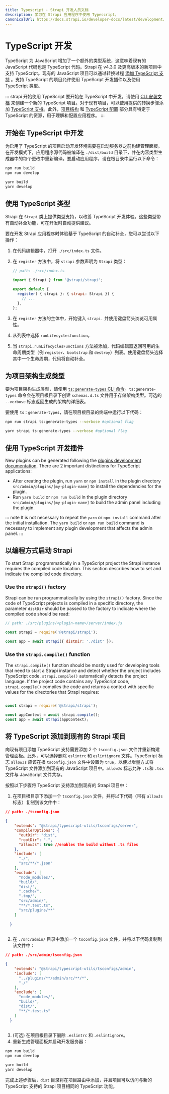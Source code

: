 ```yaml
---
title: Typescript - Strapi 开发人员文档
description: 学习在 Strapi 应用程序中使用 Typescript。
canonicalUrl: https://docs.strapi.io/developer-docs/latest/development/typescript.html
---
```


# TypeScript 开发

TypeScript 为 JavaScript 增加了一个额外的类型系统，这意味着现有的 JavaScript 代码也是 TypeScript 代码。Strapi 在 v4.3.0 及更高版本的新项目中支持 TypeScript。现有的 JavaScript 项目可以通过转换过程 [添加 TypeScript 支持](#add-typescript-support-to-an-existing-strapi-project) 。支持 TypeScript 的项目允许使用 TypeScript 开发插件以及使用 TypeScript 类型。

::: strapi 开始使用 TypeScript
要开始在 TypeScript 中开发，请使用 [CLI 安装文档](/developer-docs/latest/setup-deployment-guides/installation/cli.md) 来创建一个新的 TypeScript 项目。对于现有项目，可以使用提供的转换步骤添加 [TypeScript 支持](#add-typescript-support-to-an-existing-strapi-project)。此外，[项目结构](/developer-docs/latest/setup-deployment-guides/file-structure.md) 和 [TypeScript 配置](/developer-docs/latest/setup-deployment-guides/configurations/optional/typescript.md) 部分具有特定于 TypeScript 的资源，用于理解和配置应用程序。
:::

## 开始在 TypeScript 中开发

为启用了 TypeScript 的项目启动开发环境需要在启动服务器之前构建管理面板。在开发模式下，应用程序源代码被编译在 `./dist/build` 目录下，并在内容类型生成器中的每个更改中重新编译。要启动应用程序，请在根目录中运行以下命令：

<code-group>

<code-block title="NPM">

```sh
npm run build
npm run develop
```

</code-block>

 <code-block title="YARN">

```sh
yarn build
yarn develop
```

</code-block>

</code-group>

## 使用 TypeScript 类型

Strapi 在 `Strapi` 类上提供类型支持，以改善 TypeScript 开发体验。这些类型带有自动补全功能，可在开发时自动提供建议。

要在开发 Strapi 应用程序时体验基于 TypeScript 的自动补全，您可以尝试以下操作：

1. 在代码编辑器中，打开 `./src/index.ts` 文件。
2. 在 `register` 方法中，将 `strapi` 参数声明为 `Strapi` 类型：

    ```js
    // path: ./src/index.ts

    import { Strapi } from '@strapi/strapi';

    export default {
      register( { strapi }: { strapi: Strapi }) {
        // ...
      },
    };
    ```

2. 在 `register` 方法的主体中，开始键入 `strapi.` 并使用键盘箭头浏览可用属性。
3. 从列表中选择 `runLifecyclesfunction`。
4. 当 `strapi.runLifecyclesFunctions` 方法被添加，代码编辑器返回可用的生命周期类型（例 `register`、`bootstrap` 和 `destroy`）列表。使用键盘箭头选择其中一个生命周期，代码将自动补全。

## 为项目架构生成类型

要为项目架构生成类型，请使用 [`ts:generate-types` CLI 命令](/developer-docs/latest/developer-resources/cli/CLI.md#strapi-ts-generate-types)。`ts:generate-types` 命令会在项目根目录下创建 `schemas.d.ts` 文件用于存储架构类型。可选的 `--verbose` 标志返回生成的架构的详细表。

要使用 `ts：generate-types`，请在项目根目录的终端中运行以下代码：

<code-group>
<code-block title="NPM">

```sh
npm run strapi ts:generate-types --verbose #optional flag

```

</code-block>

<code-block title="YARN">

```sh
yarn strapi ts:generate-types --verbose #optional flag

```

</code-block>
</code-group>

## 使用 TypeScript 开发插件

New plugins can be generated following the [plugins development documentation](/developer-docs/latest/development/plugins-development.md). There are 2 important distinctions for TypeScript applications:

- After creating the plugin, run `yarn` or `npm install` in the plugin directory `src/admin/plugins/[my-plugin-name]` to install the dependencies for the plugin.
- Run `yarn build` or `npm run build` in the plugin directory `src/admin/plugins/[my-plugin-name]` to build the admin panel including the plugin.

::: note
It is not necessary to repeat the `yarn` or `npm install` command after the initial installation. The `yarn build` or `npm run build` command is necessary to implement any plugin development that affects the admin panel.
:::

## 以编程方式启动 Strapi

To start Strapi programmatically in a TypeScript project the Strapi instance requires the compiled code location. This section describes how to set and indicate the compiled code directory.

### Use the `strapi()` factory

Strapi can be run programmatically by using the `strapi()` factory. Since the code of TypeScript projects is compiled in a specific directory, the parameter `distDir` should be passed to the factory to indicate where the compiled code should be read:

```js
// path: ./src/plugins/<plugin-name>/server/index.js 

const strapi = require('@strapi/strapi');

const app = await strapi({ distDir: './dist' });
```

### Use the `strapi.compile()` function

The `strapi.compile()` function should be mostly used for developing tools that need to start a Strapi instance and detect whether the project includes TypeScript code. `strapi.compile()` automatically detects the project language. If the project code contains any TypeScript code, `strapi.compile()` compiles the code and returns a context with specific values for the directories that Strapi requires:

```js

const strapi = require('@strapi/strapi');

const appContext = await strapi.compile();
const app = await strapi(appContext);

```

## 将 TypeScript 添加到现有的 Strapi 项目

向现有项目添加 TypeScript 支持需要添加 2 个 `tsconfig.json` 文件并重新构建管理面板。此外，可以选择删除 `eslintrc` 和 `eslintignore` 文件。TypeScript 标志 `allowJs` 应该在根 `tsconfig.json` 文件中设置为 `true`，以便以增量方式将 TypeScript 文件添加到现有的 JavaScript 项目中。`allowJs` 标志允许 `.ts`和 `.tsx` 文件与 JavaScript 文件共存。

按照以下步骤将 TypeScript 支持添加到现有的 Strapi 项目中：

1. 在项目根目录下添加一个 `tsconfig.json` 文件，并将以下代码（带有 `allowJs` 标志）复制到该文件中：

```json
// path: ./tsconfig.json

{
    "extends": "@strapi/typescript-utils/tsconfigs/server",
    "compilerOptions": {
      "outDir": "dist",
      "rootDir": ".",
      "allowJs": true //enables the build without .ts files
    },
    "include": [
      "./",
      "src/**/*.json"
    ],
    "exclude": [
      "node_modules/",
      "build/",
      "dist/",
      ".cache/",
      ".tmp/",
      "src/admin/",
      "**/*.test.ts",
      "src/plugins/**"
    ]
   
  }
  
```

2. 在 `./src/admin/` 目录中添加一个 `tsconfig.json` 文件，并将以下代码复制到该文件中：

```json
// path: ./src/admin/tsconfig.json

{
    "extends": "@strapi/typescript-utils/tsconfigs/admin",
    "include": [
      "../plugins/**/admin/src/**/*",
      "./"
    ],
    "exclude": [
      "node_modules/",
      "build/",
      "dist/",
      "**/*.test.ts"
    ]
  }
  
```

3. (可选) 在项目根目录下删除 `.eslintrc` 和 `.eslintignore`。
4. 重新生成管理面板并启动开发服务器：

<code-group>
<code-block title='NPM'>

```sh
npm run build
npm run develop
```

</code-block>

<code-block title='YARN'>

```sh
yarn build
yarn develop
```

</code-block>
</code-group>

完成上述步骤后，`dist` 目录将在项目路由中添加，并且项目可以访问与新的 TypeScript 支持的 Strapi 项目相同的 TypeScript 功能。
